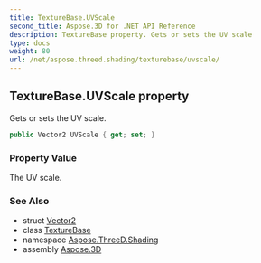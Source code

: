 ```yaml
---
title: TextureBase.UVScale
second_title: Aspose.3D for .NET API Reference
description: TextureBase property. Gets or sets the UV scale
type: docs
weight: 80
url: /net/aspose.threed.shading/texturebase/uvscale/
---
```

## TextureBase.UVScale property

Gets or sets the UV scale.

```csharp
public Vector2 UVScale { get; set; }
```

### Property Value

The UV scale.

### See Also

* struct [Vector2](../../../aspose.threed.utilities/vector2/)
* class [TextureBase](../)
* namespace [Aspose.ThreeD.Shading](../../texturebase/)
* assembly [Aspose.3D](../../../)


